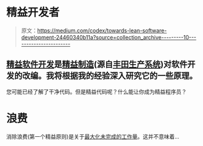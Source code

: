 # 精益开发者

> 原文：<https://medium.com/codex/towards-lean-software-development-24460340b11a?source=collection_archive---------10----------------------->

## [精益软件开发](https://en.wikipedia.org/wiki/Lean_software_development)是[精益制造](https://en.wikipedia.org/wiki/Lean_manufacturing)(源自[丰田生产系统](https://en.wikipedia.org/wiki/Toyota_Production_System))对软件开发的改编。我将根据我的经验深入研究它的一些原理。

您可能已经了解了干净代码。但是精益代码呢？什么能让你成为精益程序员？

# 浪费

消除浪费(第一个精益原则)是关于[最大化未完成的工作量](https://twitter.com/allenholub/status/1621620552296448001)。这并不意味着…